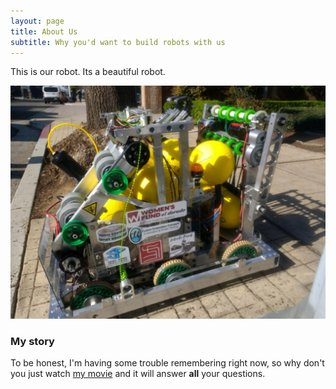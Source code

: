 ```yaml
---
layout: page
title: About Us
subtitle: Why you'd want to build robots with us
---
```


This is our robot. Its a beautiful robot.

![Robot](/assets/img/robot.png)

### My story

To be honest, I'm having some trouble remembering right now, so why don't you just watch [my movie](https://en.wikipedia.org/wiki/The_Princess_Bride_%28film%29) and it will answer **all** your questions.
